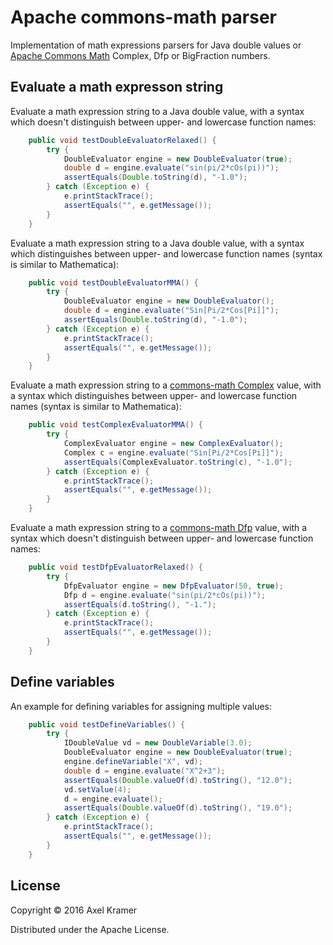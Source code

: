 # Apache commons-math parser

Implementation of math expressions parsers for Java double values or [Apache Commons Math](http://commons.apache.org/proper/commons-math/) Complex,
Dfp or BigFraction numbers.

## Evaluate a math expresson string

Evaluate a math expression string to a Java double value, with a syntax which doesn't distinguish 
between upper- and lowercase function names:

```java
	public void testDoubleEvaluatorRelaxed() {
		try {
			DoubleEvaluator engine = new DoubleEvaluator(true);
			double d = engine.evaluate("sin(pi/2*cOs(pi))");
			assertEquals(Double.toString(d), "-1.0");
		} catch (Exception e) {
			e.printStackTrace();
			assertEquals("", e.getMessage());
		}
	}
```

Evaluate a math expression string to a Java double value, with a syntax which distinguishes 
between upper- and lowercase function names (syntax is similar to Mathematica):

```java
	public void testDoubleEvaluatorMMA() {
		try {
			DoubleEvaluator engine = new DoubleEvaluator();
			double d = engine.evaluate("Sin[Pi/2*Cos[Pi]]");
			assertEquals(Double.toString(d), "-1.0");
		} catch (Exception e) {
			e.printStackTrace();
			assertEquals("", e.getMessage());
		}
	}
```

Evaluate a math expression string to a [commons-math Complex](http://commons.apache.org/proper/commons-math/javadocs/api-3.6/org/apache/commons/math3/complex/Complex.html)
value, with a syntax which distinguishes between upper- and lowercase function names (syntax is similar to Mathematica):

```java
	public void testComplexEvaluatorMMA() {
		try {
			ComplexEvaluator engine = new ComplexEvaluator();
			Complex c = engine.evaluate("Sin[Pi/2*Cos[Pi]]");
			assertEquals(ComplexEvaluator.toString(c), "-1.0");
		} catch (Exception e) {
			e.printStackTrace();
			assertEquals("", e.getMessage());
		}
	}
```

Evaluate a math expression string to a [commons-math Dfp](http://commons.apache.org/proper/commons-math/javadocs/api-3.6/org/apache/commons/math3/dfp/Dfp.html)
value, with a syntax which doesn't distinguish between upper- and lowercase function names:

```java
	public void testDfpEvaluatorRelaxed() {
		try {
			DfpEvaluator engine = new DfpEvaluator(50, true);
			Dfp d = engine.evaluate("sin(pi/2*cOs(pi))");
			assertEquals(d.toString(), "-1.");
		} catch (Exception e) {
			e.printStackTrace();
			assertEquals("", e.getMessage());
		}
	}
```

## Define variables

An example for defining variables for assigning multiple values:

```java
	public void testDefineVariables() {
		try {
			IDoubleValue vd = new DoubleVariable(3.0);
			DoubleEvaluator engine = new DoubleEvaluator(true);
			engine.defineVariable("X", vd);
			double d = engine.evaluate("X^2+3");
			assertEquals(Double.valueOf(d).toString(), "12.0");
			vd.setValue(4);
			d = engine.evaluate();
			assertEquals(Double.valueOf(d).toString(), "19.0");
		} catch (Exception e) {
			e.printStackTrace();
			assertEquals("", e.getMessage());
		}
	}
```

## License

Copyright © 2016 Axel Kramer

Distributed under the Apache License.
